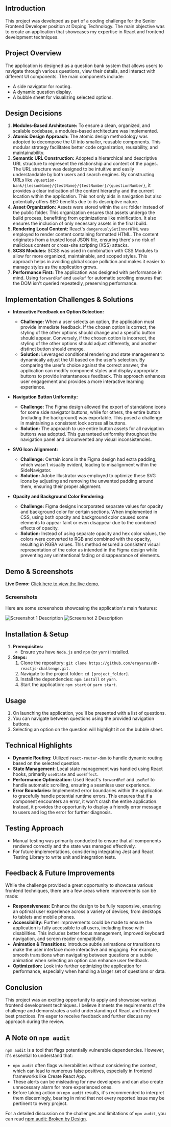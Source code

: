## Introduction

This project was developed as part of a coding challenge for the Senior Frontend Developer position at Doping Technology. The main objective was to create an application that showcases my expertise in React and frontend development techniques.

## Project Overview

The application is designed as a question bank system that allows users to navigate through various questions, view their details, and interact with different UI components. The main components include:

- A side navigator for routing.
- A dynamic question display.
- A bubble sheet for visualizing selected options.

## Design Decisions

1. **Modules-Based Architecture:** To ensure a clean, organized, and scalable codebase, a modules-based architecture was implemented.
2. **Atomic Design Approach:** The atomic design methodology was adopted to decompose the UI into smaller, reusable components. This modular strategy facilitates better code organization, reusability, and maintainability.
3. **Semantic URL Construction:** Adopted a hierarchical and descriptive URL structure to represent the relationship and content of the pages. The URL structure was designed to be intuitive and easily understandable by both users and search engines. By constructing URLs like `/question-bank/{lessonName}/{testName}/{testNumber}/{questionNumber}`, it provides a clear indication of the content hierarchy and the current location within the application. This not only aids in navigation but also potentially offers SEO benefits due to its descriptive nature.
4. **Asset Organization:** Assets were stored within the `src` folder instead of the public folder. This organization ensures that assets undergo the build process, benefitting from optimizations like minification. It also ensures the inclusion of only necessary assets in the final build.
5. **Rendering Local Content:** React's `dangerouslySetInnerHTML` was employed to render content containing formatted HTML. The content originates from a trusted local JSON file, ensuring there's no risk of malicious content or cross-site scripting (XSS) attacks.
6. **SCSS Modules:** SCSS was used in combination with CSS Modules to allow for more organized, maintainable, and scoped styles. This approach helps in avoiding global scope pollution and makes it easier to manage styles as the application grows.
7. **Performance First:** The application was designed with performance in mind. Using `forwardRef` and `useRef` for automatic scrolling ensures that the DOM isn't queried repeatedly, preserving performance.

## Implementation Challenges & Solutions

- **Interactive Feedback on Option Selection:**

  - **Challenge:** When a user selects an option, the application must provide immediate feedback. If the chosen option is correct, the styling of the other options should change and a specific button should appear. Conversely, if the chosen option is incorrect, the styling of the other options should adjust differently, and another distinct button should emerge.
  - **Solution:** Leveraged conditional rendering and state management to dynamically adjust the UI based on the user's selection. By comparing the user's choice against the correct answer, the application can modify component styles and display appropriate buttons to provide instantaneous feedback. This approach enhances user engagement and provides a more interactive learning experience.

- **Navigation Button Uniformity:**

  - **Challenge:** The Figma design allowed the export of standalone icons for some side navigator buttons, while for others, the entire button (including the background) was exportable. This posed a challenge in maintaining a consistent look across all buttons.
  - **Solution:** The approach to use entire button assets for all navigation buttons was adopted. This guaranteed uniformity throughout the navigation panel and circumvented any visual inconsistencies.

- **SVG Icon Alignment:**

  - **Challenge:** Certain icons in the Figma design had extra padding, which wasn't visually evident, leading to misalignment within the SideNavigator.
  - **Solution:** Adobe Illustrator was employed to optimize these SVG icons by adjusting and removing the unwanted padding around them, ensuring their proper alignment.

- **Opacity and Background Color Rendering:**
  - **Challenge:** Figma designs incorporated separate values for opacity and background color for certain sections. When implemented in CSS, using both opacity and background color caused some elements to appear faint or even disappear due to the combined effects of opacity.
  - **Solution:** Instead of using separate opacity and hex color values, the colors were converted to RGB and combined with the opacity, resulting in RGBA values. This method ensured a consistent visual representation of the color as intended in the Figma design while preventing any unintentional fading or disappearance of elements.

## Demo & Screenshots

**Live Demo:** [Click here to view the live demo.](https://dh-reactjs-challenge.ew.r.appspot.com)

### Screenshots

Here are some screenshots showcasing the application's main features:

![Screenshot 1 Description](https://github.com/erayaras/dh-reactjs-challenge/raw/main/question.png)
![Screenshot 2 Description](https://github.com/erayaras/dh-reactjs-challenge/raw/main/wrong-answer.png)

## Installation & Setup

1. **Prerequisites:**
   - Ensure you have `Node.js` and `npm` (or `yarn`) installed.
2. **Steps:**
   1. Clone the repository: `git clone https://github.com/erayaras/dh-reactjs-challenge.git`.
   2. Navigate to the project folder: `cd [project_folder]`.
   3. Install the dependencies: `npm install` or `yarn`.
   4. Start the application: `npm start` or `yarn start`.

## Usage

1. On launching the application, you'll be presented with a list of questions.
2. You can navigate between questions using the provided navigation buttons.
3. Selecting an option on the question will highlight it on the bubble sheet.

## Technical Highlights

- **Dynamic Routing:** Utilized `react-router-dom` to handle dynamic routing based on the selected question.
- **State Management:** Local state management was handled using React hooks, primarily `useState` and `useEffect`.
- **Performance Optimization:** Used React's `forwardRef` and `useRef` to handle automatic scrolling, ensuring a seamless user experience.
- **Error Boundaries:** Implemented error boundaries within the application to gracefully handle potential runtime errors. This ensures that if a component encounters an error, it won't crash the entire application. Instead, it provides the opportunity to display a friendly error message to users and log the error for further diagnosis.

## Testing Approach

- Manual testing was primarily conducted to ensure that all components rendered correctly and the state was managed effectively.
- For future implementations, considering integrating Jest and React Testing Library to write unit and integration tests.

## Feedback & Future Improvements

While the challenge provided a great opportunity to showcase various frontend techniques, there are a few areas where improvements can be made:

- **Responsiveness:** Enhance the design to be fully responsive, ensuring an optimal user experience across a variety of devices, from desktops to tablets and mobile phones.
- **Accessibility:** Further improvements could be made to ensure the application is fully accessible to all users, including those with disabilities. This includes better focus management, improved keyboard navigation, and screen reader compatibility.
- **Animation & Transitions:** Introduce subtle animations or transitions to make the user interface more interactive and engaging. For example, smooth transitions when navigating between questions or a subtle animation when selecting an option can enhance user feedback.
- **Optimization:** Look into further optimizing the application for performance, especially when handling a larger set of questions or data.

## Conclusion

This project was an exciting opportunity to apply and showcase various frontend development techniques. I believe it meets the requirements of the challenge and demonstrates a solid understanding of React and frontend best practices. I'm eager to receive feedback and further discuss my approach during the review.

## A Note on `npm audit`

`npm audit` is a tool that flags potentially vulnerable dependencies. However, it's essential to understand that:

- `npm audit` often flags vulnerabilities without considering the context, which can lead to numerous false positives, especially in frontend frameworks like Create React App.
- These alerts can be misleading for new developers and can also create unnecessary alarm for more experienced ones.
- Before taking action on `npm audit` results, it's recommended to interpret them discerningly, bearing in mind that not every reported issue may be pertinent to every project.

For a detailed discussion on the challenges and limitations of `npm audit`, you can read [npm audit: Broken by Design](https://overreacted.io/npm-audit-broken-by-design/).
